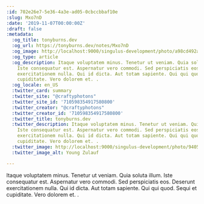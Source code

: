 ```yaml
---
:id: 702e26e7-5e36-4a3e-ad05-0cbccbbaf10e
:slug: Mxo7nD
:date: '2019-11-07T00:00:00Z'
:draft: false
:metadata:
  :og_title: tonyburns.dev
  :og_url: https://tonyburns.dev/notes/Mxo7nD
  :og_image: http://localhost:9000/singulus-development/photo/a98cd492ab15830e58c1bb750cdb852f.jpeg
  :og_type: article
  :og_description: Itaque voluptatem minus. Tenetur ut veniam. Quia soluta illum.
    Iste consequatur est. Aspernatur vero commodi. Sed perspiciatis eos. Deserunt
    exercitationem nulla. Qui id dicta. Aut totam sapiente. Qui qui quod. Sequi et
    cupiditate. Vero dolorem et. .
  :og_locale: en_US
  :twitter_card: summary
  :twitter_site: "@craftyphotons"
  :twitter_site_id: '710598354917580800'
  :twitter_creator: "@craftyphotons"
  :twitter_creator_id: '710598354917580800'
  :twitter_title: tonyburns.dev
  :twitter_description: Itaque voluptatem minus. Tenetur ut veniam. Quia soluta illum.
    Iste consequatur est. Aspernatur vero commodi. Sed perspiciatis eos. Deserunt
    exercitationem nulla. Qui id dicta. Aut totam sapiente. Qui qui quod. Sequi et
    cupiditate. Vero dolorem et. .
  :twitter_image: http://localhost:9000/singulus-development/photo/9405525f92f5b393ab07f49c89bff587.jpeg
  :twitter_image_alt: Young Zulauf

---
```


Itaque voluptatem minus. Tenetur ut veniam. Quia soluta illum. Iste consequatur est. Aspernatur vero commodi. Sed perspiciatis eos. Deserunt exercitationem nulla. Qui id dicta. Aut totam sapiente. Qui qui quod. Sequi et cupiditate. Vero dolorem et. .
